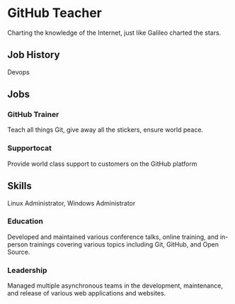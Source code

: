 # GitHub Teacher

Charting the knowledge of the Internet, just like Galileo charted the stars.

## Job History
Devops

## Jobs


### GitHub Trainer

Teach all things Git, give away all the stickers, ensure world peace.

### Supportocat

Provide world class support to customers on the GitHub platform

## Skills
Linux Administrator, Windows Administrator

### Education

Developed and maintained various conference talks, online training, and in-person trainings covering various topics including Git, GitHub, and Open Source.

### Leadership

Managed multiple asynchronous teams in the development, maintenance, and release of various web applications and websites.
